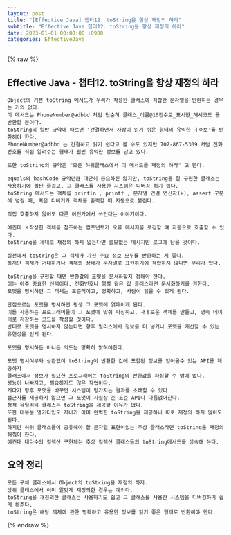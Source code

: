 ```yaml
---
layout: post
title: "[Effective Java] 챕터12. toString을 항상 재정의 하라"
subtitle: "Effective Java 챕터12. toString을 항상 재정의 하라"
date: 2023-01-01 00:00:00 +0900
categories: EffectiveJava
---
```

{% raw %}
## Effective Java - 챕터12. toString을 항상 재정의 하라  
  
	Object의 기본 toString 메서드가 우리가 작성한 클래스에 적합한 문자열을 반환하는 경우는 거의 없다.  
	이 메서드는 PhoneNumber@adbbd 처럼 단순히 클래스_이름@16진수로_표시한_해시코드 를 반환할 뿐이다.  
	toString의 일반 규약에 따르면 '간결하면서 사람이 읽기 쉬운 형태의 유익한 ㅓㅇ보'를 반환해야 한다.  
	PhoneNumber@adbbd 는 간결하고 읽기 쉽다고 볼 수도 있지만 707-867-5309 처럼 전화번호를 직접 알려주는 형태가 훨씬 유익한 정보를 담고 있다.  
  
	또한 toString의 규약은 "모든 하위클래스에서 이 메서드를 재정의 하라" 고 한다.  
  
	equals와 hashCode 규약만큼 대단히 중요하진 않지만, toString을 잘 구현한 클래스는 사용하기에 훨씬 즐겁고, 그 클래스를 사용한 시스템은 디버깅 하기 쉽다.  
	toString 메서드는 객체를 println , printf , 문자열 연결 연산자(+), assert 구문에 넘길 때, 혹은 디버거가 객체를 출력할 떄 자동으로 불린다.  
  
	직접 호출하지 않어도 다른 어딘가에서 쓰인다는 이야기이다.  
  
	예컨대 ㅈ작성한 객체를 참조하는 컴포넌트가 오류 메시지를 로깅할 떄 자동으로 호출할 수 있다.  
	toString을 제대로 재정의 하지 않는다면 쓸모없는 메시지만 로그에 남을 것이다.  
  
	실전에서 toString은 그 객체가 가진 주요 정보 모두를 반환하는 게 좋다.  
	하지만 객체가 거대하거나 객체의 상태가 문자열로 표현하기에 적합하지 않다면 무리가 있다.  
  
	toString을 구현할 때면 반환값의 포맷을 문서화할지 정해야 한다.  
	이는 아주 중요한 선택이다. 전화번호나 행렬 같은 값 클래스라면 문서화하기를 권한다.  
	포맷을 명시하면 그 객체는 표준적이고, 명확하고, 사람이 읽을 수 있게 된다.  
  
	단점으로는 포맷을 명시하면 평생 그 포맷에 얽매이게 된다.  
	이를 사용하는 프로그래머들이 그 포맷에 맞춰 파싱하고, 새ㅔ로운 객체를 만들고, 영속 데이터로 저장하는 코드를 작성할 것이다.  
	반대로 포맷을 명시하지 않는다면 향후 릴리스에서 정보를 더 넣거나 포맷을 개선할 수 있는 유연성을 얻게 된다.  
  
	포맷을 명시하든 아니든 의도는 명확히 밝혀야한다.  
  
	포맷 명시여부와 상관없이 toString이 반환한 값에 포함된 정보를 얻어올수 있는 API를 제공하자  
	클래스에서 정보가 필요한 프로그래머는 toString의 반환값을 파싱할 수 밖에 없다.  
	성능이 나빠지고, 필요하지도 않은 작업이다.  
	게다가 향후 포맷을 바꾸면 시스템이 망가지는 결과를 초래할 수 있다.  
	접근자를 제공하지 않으면 그 포맷이 사실상 준-표준 API나 다름없어진다.  
	정적 유틸리티 클래스는 toString을 제공할 이유가 없다.  
	또한 대부분 열거타입도 자바가 이미 완벽한 toString을 제공하니 따로 재정의 하지 않아도 된다.  
	하지만 하위 클래스들이 공유해야 할 문자열 표현이있는 추상 클래스라면 toString을 재정의해줘야 한다.  
	예컨대 대다수의 컬렉션 구현체는 추상 컬렉션 클래스들의 toString메서드를 상속해 쓴다.  
  
## 요약 정리  
	모든 구체 클래스에서 Object의 toString을 재정의 하자.  
	상위 클래스에서 이미 알맞게 재정의한 경우는 예외다.  
	toString을 재정의한 클래스는 사용하기도 쉽고 그 클래스를 사용한 시스템을 디버깅하기 쉽게 해준다.  
	toString은 해당 객체에 관한 명확하고 유용한 정보를 읽기 좋은 형태로 반환해야 한다.  

{% endraw %}
